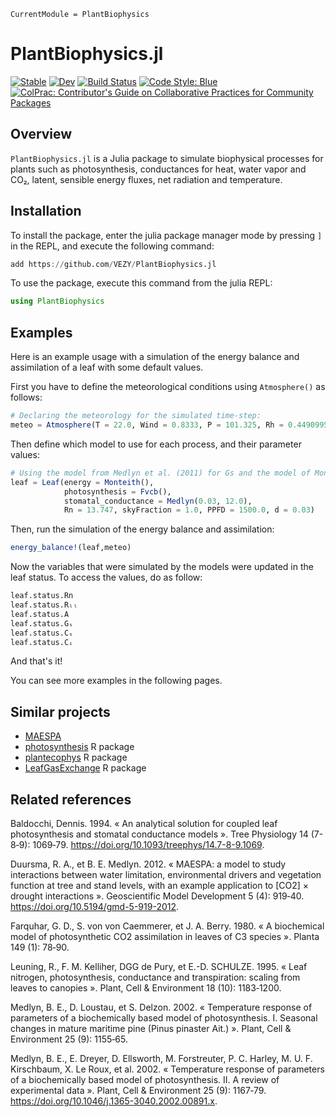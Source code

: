 ```@meta
CurrentModule = PlantBiophysics
```

# PlantBiophysics.jl

[![Stable](https://img.shields.io/badge/docs-stable-blue.svg)](https://VEZY.github.io/PlantBiophysics.jl/stable)
[![Dev](https://img.shields.io/badge/docs-dev-blue.svg)](https://VEZY.github.io/PlantBiophysics.jl/dev)
[![Build Status](https://github.com/VEZY/PlantBiophysics.jl/workflows/CI/badge.svg)](https://github.com/VEZY/PlantBiophysics.jl/actions)
[![Code Style: Blue](https://img.shields.io/badge/code%20style-blue-4495d1.svg)](https://github.com/invenia/BlueStyle)
[![ColPrac: Contributor's Guide on Collaborative Practices for Community Packages](https://img.shields.io/badge/ColPrac-Contributor's%20Guide-blueviolet)](https://github.com/SciML/ColPrac)

## Overview

`PlantBiophysics.jl` is a Julia package to simulate biophysical processes for plants such as photosynthesis, conductances for heat, water vapor and CO₂, latent, sensible energy fluxes, net radiation and temperature.

## Installation

To install the package, enter the julia package manager mode by pressing `]` in the REPL, and execute the following command:

```julia
add https://github.com/VEZY/PlantBiophysics.jl
```

To use the package, execute this command from the julia REPL:

```julia
using PlantBiophysics
```

## Examples

Here is an example usage with a simulation of the energy balance and assimilation of a leaf with some default values.

First you have to define the meteorological conditions using `Atmosphere()` as follows:

```julia
# Declaring the meteorology for the simulated time-step:
meteo = Atmosphere(T = 22.0, Wind = 0.8333, P = 101.325, Rh = 0.4490995)
```

Then define which model to use for each process, and their parameter values:

```julia
# Using the model from Medlyn et al. (2011) for Gs and the model of Monteith and Unsworth (2013) for the energy balance:
leaf = Leaf(energy = Monteith(),
            photosynthesis = Fvcb(),
            stomatal_conductance = Medlyn(0.03, 12.0),
            Rn = 13.747, skyFraction = 1.0, PPFD = 1500.0, d = 0.03)
```

Then, run the simulation of the energy balance and assimilation:

```julia
energy_balance!(leaf,meteo)
```

Now the variables that were simulated by the models were updated in the leaf status. To access the values, do as follow:

```julia
leaf.status.Rn
leaf.status.Rₗₗ
leaf.status.A
leaf.status.Gₛ
leaf.status.Cₛ
leaf.status.Cᵢ
```

And that's it!

You can see more examples in the following pages.

## Similar projects

- [MAESPA](http://maespa.github.io/)
- [photosynthesis](https://github.com/cran/photosynthesis) R package
- [plantecophys](https://bitbucket.org/remkoduursma/plantecophys/src/master/) R package
- [LeafGasExchange](https://github.com/TESTgroup-BNL/LeafGasExchange) R package

## Related references

Baldocchi, Dennis. 1994. « An analytical solution for coupled leaf photosynthesis and
stomatal conductance models ». Tree Physiology 14 (7-8‑9): 1069‑79.
https://doi.org/10.1093/treephys/14.7-8-9.1069.

Duursma, R. A., et B. E. Medlyn. 2012. « MAESPA: a model to study interactions between water
limitation, environmental drivers and vegetation function at tree and stand levels, with an
example application to [CO2] × drought interactions ». Geoscientific Model Development 5
(4): 919‑40. https://doi.org/10.5194/gmd-5-919-2012.

Farquhar, G. D., S. von von Caemmerer, et J. A. Berry. 1980. « A biochemical model of
photosynthetic CO2 assimilation in leaves of C3 species ». Planta 149 (1): 78‑90.

Leuning, R., F. M. Kelliher, DGG de Pury, et E.-D. SCHULZE. 1995. « Leaf nitrogen,
photosynthesis, conductance and transpiration: scaling from leaves to canopies ». Plant,
Cell & Environment 18 (10): 1183‑1200.

Medlyn, B. E., D. Loustau, et S. Delzon. 2002. « Temperature response of parameters of a biochemically based model of photosynthesis. I. Seasonal changes in mature maritime pine (Pinus pinaster Ait.) ». Plant, Cell & Environment 25 (9): 1155‑65.

Medlyn, B. E., E. Dreyer, D. Ellsworth, M. Forstreuter, P. C. Harley, M. U. F. Kirschbaum, X. Le Roux, et al. 2002. « Temperature response of parameters of a biochemically based model of photosynthesis. II. A review of experimental data ». Plant, Cell & Environment 25 (9): 1167‑79. https://doi.org/10.1046/j.1365-3040.2002.00891.x.
